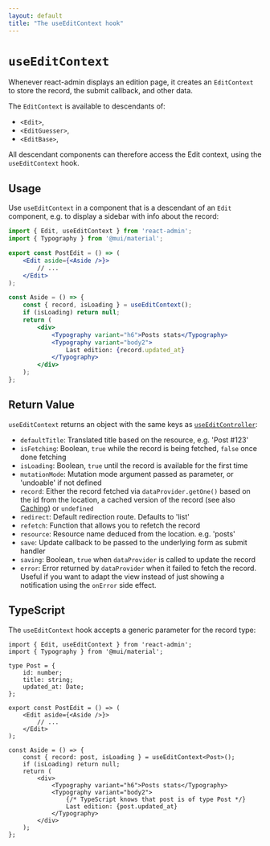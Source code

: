 ```yaml
---
layout: default
title: "The useEditContext hook"
---
```


# `useEditContext`

Whenever react-admin displays an edition page, it creates an `EditContext` to store the record, the submit callback, and other data.

The `EditContext` is available to descendants of:

- `<Edit>`,
- `<EditGuesser>`,
- `<EditBase>`,

All descendant components can therefore access the Edit context, using the `useEditContext` hook. 

## Usage

Use `useEditContext` in a component that is a descendant of an `Edit` component, e.g. to display a sidebar with info about the record:

```jsx
import { Edit, useEditContext } from 'react-admin';
import { Typography } from '@mui/material';

export const PostEdit = () => (
    <Edit aside={<Aside />}>
        // ...
    </Edit>
);

const Aside = () => {
    const { record, isLoading } = useEditContext();
    if (isLoading) return null;
    return (
        <div>
            <Typography variant="h6">Posts stats</Typography>
            <Typography variant="body2">
                Last edition: {record.updated_at}
            </Typography>
        </div>
    );
};
```

## Return Value

`useEditContext` returns an object with the same keys as [`useEditController`](./useEditController.md):

* `defaultTitle`: Translated title based on the resource, e.g. 'Post #123'
* `isFetching`: Boolean, `true` while the record is being fetched, `false` once done fetching
* `isLoading`: Boolean, `true` until the record is available for the first time
* `mutationMode`: Mutation mode argument passed as parameter, or 'undoable' if not defined
* `record`: Either the record fetched via `dataProvider.getOne()` based on the id from the location, a cached version of the record (see also [Caching](./Caching.md#optimistic-rendering)) or `undefined`
* `redirect`: Default redirection route. Defaults to 'list'
* `refetch`: Function that allows you to refetch the record 
* `resource`: Resource name deduced from the location. e.g. 'posts'
* `save`: Update callback to be passed to the underlying form as submit handler
* `saving`: Boolean, `true` when `dataProvider` is called to update the record
* `error`: Error returned by `dataProvider` when it failed to fetch the record. Useful if you want to adapt the view instead of just showing a notification using the `onError` side effect.

## TypeScript

The `useEditContext` hook accepts a generic parameter for the record type:

```tsx
import { Edit, useEditContext } from 'react-admin';
import { Typography } from '@mui/material';

type Post = {
    id: number;
    title: string;
    updated_at: Date;
};

export const PostEdit = () => (
    <Edit aside={<Aside />}>
        // ...
    </Edit>
);

const Aside = () => {
    const { record: post, isLoading } = useEditContext<Post>();
    if (isLoading) return null;
    return (
        <div>
            <Typography variant="h6">Posts stats</Typography>
            <Typography variant="body2">
                {/* TypeScript knows that post is of type Post */}
                Last edition: {post.updated_at}
            </Typography>
        </div>
    );
};
```
